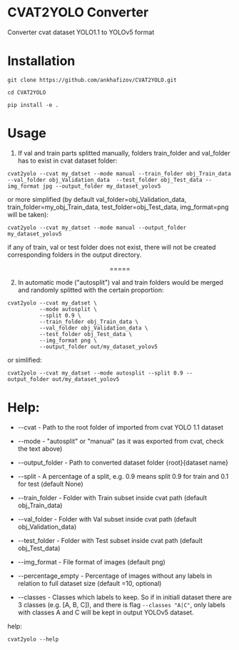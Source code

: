 # CVAT2YOLO Converter

Converter cvat dataset YOLO1.1 to YOLOv5 format

# Installation

`git clone https://github.com/ankhafizov/CVAT2YOLO.git`

`cd CVAT2YOLO`

`pip install -e .` 

# Usage

1. If val and train parts splitted manually, folders train_folder and val_folder has to exist in cvat dataset folder:

```
cvat2yolo --cvat my_datset --mode manual --train_folder obj_Train_data --val_folder obj_Validation_data  --test_folder obj_Test_data --img_format jpg --output_folder my_dataset_yolov5
```

or more simplified (by default val_folder=obj_Validation_data, train_folder=my_obj_Train_data, test_folder=obj_Test_data, img_format=png will be taken):

```
cvat2yolo --cvat my_datset --mode manual --output_folder my_dataset_yolov5
```

if any of train, val or test folder does not exist, there will not be created corresponding folders in the output directory.

<p align="center">
    =====
</p>

2. In automatic mode ("autosplit") val and train folders would be merged and randomly splitted with the certain proportion:

```
cvat2yolo --cvat my_datset \
          --mode autosplit \
          --split 0.9 \
          --train_folder obj_Train_data \
          --val_folder obj_Validation_data \ 
          --test_folder obj_Test_data \ 
          --img_format png \
          --output_folder out/my_dataset_yolov5
```

or simlified:

```
cvat2yolo --cvat my_datset --mode autosplit --split 0.9 --output_folder out/my_dataset_yolov5
```


# Help:

- --cvat - Path to the root folder of imported from cvat YOLO 1.1 dataset
- --mode - "autosplit" or "manual" (as it was exported from cvat, check the text above)
- --output_folder - Path to converted dataset folder {root}{dataset name}

- --split - A percentage of a split, e.g. 0.9 means split 0.9 for train and 0.1 for test (default None)
- --train_folder - Folder with Train subset inside cvat path (default obj_Train_data)
- --val_folder - Folder with Val subset inside cvat path (default obj_Validation_data)
- --test_folder - Folder with Test subset inside cvat path (default obj_Test_data)
- --img_format - File format of images (default png)

- --percentage_empty - Percentage of images without any labels in relation to full dataset size (default =10, optional)
- --classes - Classes which labels to keep. So if in initiall dataset there are 3 classes (e.g. [A, B, C]), and there is flag ```--classes "A|C"```, only labels with classes A and C will be kept in output YOLOv5 dataset.

help:

```
cvat2yolo --help
```